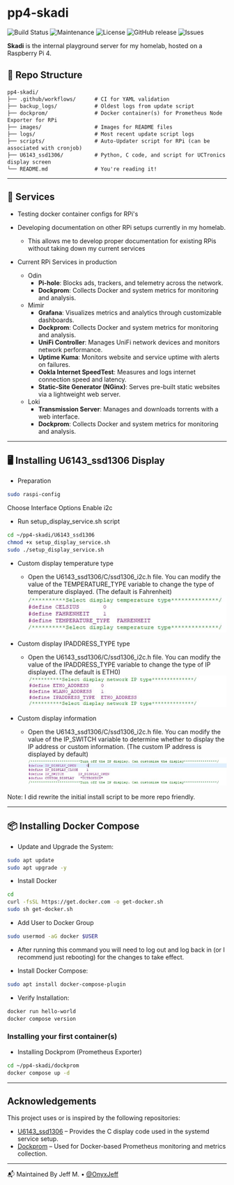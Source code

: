 # pp4-skadi

![Build Status](https://github.com/OnyxJeff/pp4-Skadi/actions/workflows/build.yml/badge.svg)
![Maintenance](https://img.shields.io/maintenance/yes/2025.svg)
![License](https://img.shields.io/badge/license-MIT-green.svg)
![GitHub release](https://img.shields.io/github/v/release/OnyxJeff/pp4-Skadi)
![Issues](https://img.shields.io/github/issues/OnyxJeff/pp4-Skadi)

**Skadi** is the internal playground server for my homelab, hosted on a Raspberry Pi 4.

## 📁 Repo Structure

```text
pp4-skadi/
├── .github/workflows/      # CI for YAML validation
├── backup_logs/            # Oldest logs from update script
├── dockprom/               # Docker container(s) for Prometheus Node Exporter for RPi
├── images/                 # Images for README files
├── logs/                   # Most recent update script logs
├── scripts/                # Auto-Updater script for RPi (can be associated with cronjob)
├── U6143_ssd1306/          # Python, C code, and script for UCTronics display screen
└── README.md               # You're reading it!
```

---

## 🧰 Services
- Testing docker container configs for RPi's

- Developing documentation on other RPi setups currently in my homelab.
  - This allows me to develop proper documentation for existing RPis without taking down my current services

- Current RPi Services in production
  - Odin
    - **Pi-hole**: Blocks ads, trackers, and telemetry across the network.
    - **Dockprom**: Collects Docker and system metrics for monitoring and analysis.
  - Mimir
    - **Grafana**: Visualizes metrics and analytics through customizable dashboards.
    - **Dockprom**: Collects Docker and system metrics for monitoring and analysis.
    - **UniFi Controller**: Manages UniFi network devices and monitors network performance.
    - **Uptime Kuma**: Monitors website and service uptime with alerts on failures.
    - **Ookla Internet SpeedTest**: Measures and logs internet connection speed and latency.
    - **Static-Site Generator (NGinx)**: Serves pre-built static websites via a lightweight web server.
  - Loki
    - **Transmission Server**: Manages and downloads torrents with a web interface.
    - **Dockprom**: Collects Docker and system metrics for monitoring and analysis.

---

## 🖥️ Installing U6143_ssd1306 Display

- Preparation
```bash
sudo raspi-config
```
Choose Interface Options Enable i2c

- Run setup_display_service.sh script
```bash
cd ~/pp4-skadi/U6143_ssd1306
chmod +x setup_display_service.sh
sudo ./setup_display_service.sh
```

- Custom display temperature type
  - Open the U6143_ssd1306/C/ssd1306_i2c.h file. You can modify the value of the TEMPERATURE_TYPE variable to change the type of temperature displayed. (The default is Fahrenheit)
  ![Select Temperature](images/select_temperature.jpg)

- Custom display IPADDRESS_TYPE type
  - Open the U6143_ssd1306/C/ssd1306_i2c.h file. You can modify the value of the IPADDRESS_TYPE variable to change the type of IP displayed. (The default is ETH0)
  ![Select IP](images/select_ip.jpg)

- Custom display information
  - Open the U6143_ssd1306/C/ssd1306_i2c.h file. You can modify the value of the IP_SWITCH variable to determine whether to display the IP address or custom information. (The custom IP address is displayed by default)
  ![Custom Display](images/custom_display.jpg)

Note: I did rewrite the initial install script to be more repo friendly.

---

## 📦 Installing Docker Compose

- Update and Upgrade the System:
```bash
sudo apt update
sudo apt upgrade -y
```

- Install Docker
```bash
cd
curl -fsSL https://get.docker.com -o get-docker.sh
sudo sh get-docker.sh
```

- Add User to Docker Group
```bash
sudo usermod -aG docker $USER
```

  - After running this command you will need to log out and log back in (or I recommend just rebooting) for the changes to take effect.

- Install Docker Compose:
```bash
sudo apt install docker-compose-plugin
```

- Verify Installation:
```bash
docker run hello-world
docker compose version
```

### Installing your first container(s)

- Installing Dockprom (Prometheus Exporter)
```bash
cd ~/pp4-skadi/dockprom
docker compose up -d
```

---

## Acknowledgements

This project uses or is inspired by the following repositories:

- [U6143_ssd1306](https://github.com/UCTRONICS/U6143_ssd1306) – Provides the C display code used in the systemd service setup.
- [Dockprom](https://github.com/stefanprodan/dockprom) – Used for Docker-based Prometheus monitoring and metrics collection.

---

📬 Maintained By
Jeff M. • [@OnyxJeff](https://www.github.com/onyxjeff)